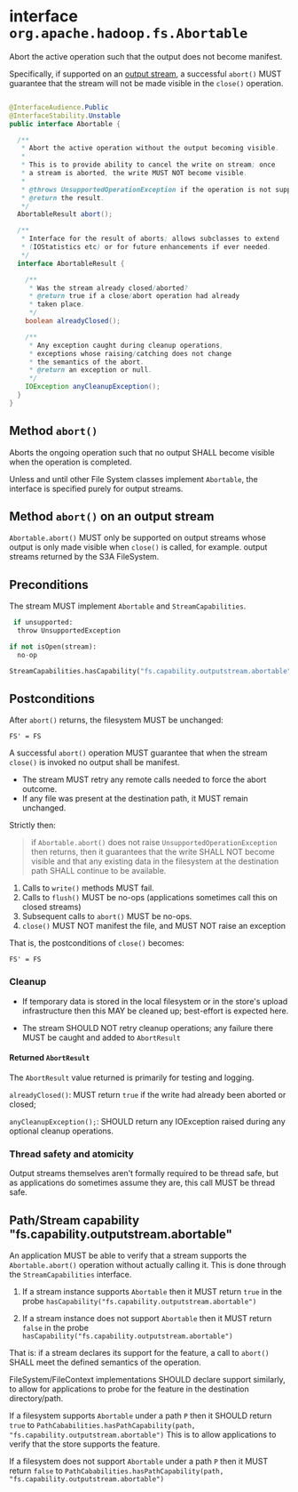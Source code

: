  <!---
  Licensed under the Apache License, Version 2.0 (the "License");
  you may not use this file except in compliance with the License.
  You may obtain a copy of the License at

   http://www.apache.org/licenses/LICENSE-2.0

  Unless required by applicable law or agreed to in writing, software
  distributed under the License is distributed on an "AS IS" BASIS,
  WITHOUT WARRANTIES OR CONDITIONS OF ANY KIND, either express or implied.
  See the License for the specific language governing permissions and
  limitations under the License. See accompanying LICENSE file.
-->


<!--  ============================================================= -->
<!--  CLASS: FileSystem -->
<!--  ============================================================= -->

# interface `org.apache.hadoop.fs.Abortable`

<!-- MACRO{toc|fromDepth=1|toDepth=2} -->

Abort the active operation such that the output does not become
manifest.

Specifically, if supported on an [output stream](outputstream.html),
a successful `abort()` MUST guarantee that the stream will not be made visible in the `close()`
operation.

```java

@InterfaceAudience.Public
@InterfaceStability.Unstable
public interface Abortable {

  /**
   * Abort the active operation without the output becoming visible.
   *
   * This is to provide ability to cancel the write on stream; once
   * a stream is aborted, the write MUST NOT become visible.
   *
   * @throws UnsupportedOperationException if the operation is not supported.
   * @return the result.
   */
  AbortableResult abort();

  /**
   * Interface for the result of aborts; allows subclasses to extend
   * (IOStatistics etc) or for future enhancements if ever needed.
   */
  interface AbortableResult {

    /**
     * Was the stream already closed/aborted?
     * @return true if a close/abort operation had already
     * taken place.
     */
    boolean alreadyClosed();

    /**
     * Any exception caught during cleanup operations,
     * exceptions whose raising/catching does not change
     * the semantics of the abort.
     * @return an exception or null.
     */
    IOException anyCleanupException();
  }
}
```

## Method `abort()`

Aborts the ongoing operation such that no output SHALL become visible
when the operation is completed.

Unless and until other File System classes implement `Abortable`, the
interface is specified purely for output streams.

## Method `abort()` on an output stream

`Abortable.abort()` MUST only be supported on output streams
whose output is only made visible when `close()` is called,
for example. output streams returned by the S3A FileSystem.

## Preconditions

The stream MUST implement `Abortable` and `StreamCapabilities`.

```python
 if unsupported:
  throw UnsupportedException

if not isOpen(stream):
  no-op

StreamCapabilities.hasCapability("fs.capability.outputstream.abortable") == True

```


## Postconditions

After `abort()` returns, the filesystem MUST be unchanged:

```
FS' = FS
```

A successful `abort()` operation MUST guarantee that
when the stream` close()` is invoked no output shall be manifest.

* The stream MUST retry any remote calls needed to force the abort outcome.
* If any file was present at the destination path, it MUST remain unchanged.

Strictly then:

> if `Abortable.abort()` does not raise `UnsupportedOperationException`
> then returns, then it guarantees that the write SHALL NOT become visible
> and that any existing data in the filesystem at the destination path SHALL
> continue to be available.


1. Calls to `write()` methods MUST fail.
1. Calls to `flush()` MUST be no-ops (applications sometimes call this on closed streams)
1. Subsequent calls to `abort()` MUST be no-ops.
1. `close()` MUST NOT manifest the file, and MUST NOT raise an exception

That is, the postconditions of `close()` becomes:

```
FS' = FS
```

### Cleanup

* If temporary data is stored in the local filesystem or in the store's upload
  infrastructure then this MAY be cleaned up; best-effort is expected here.

* The stream SHOULD NOT retry cleanup operations; any failure there MUST be
  caught and added to `AbortResult`

#### Returned `AbortResult`

The `AbortResult` value returned is primarily for testing and logging.

`alreadyClosed()`: MUST return `true` if the write had already been aborted or closed;

`anyCleanupException();`: SHOULD return any IOException raised during any optional
cleanup operations.


### Thread safety and atomicity

Output streams themselves aren't formally required to  be thread safe,
but as applications do sometimes assume they are, this call MUST be thread safe.

## Path/Stream capability "fs.capability.outputstream.abortable"


An application MUST be able to verify that a stream supports the `Abortable.abort()`
operation without actually calling it. This is done through the `StreamCapabilities`
interface.

1. If a stream instance supports `Abortable` then it MUST return `true`
in the probe `hasCapability("fs.capability.outputstream.abortable")`

1. If a stream instance does not support `Abortable` then it MUST return `false`
in the probe `hasCapability("fs.capability.outputstream.abortable")`

That is: if a stream declares its support for the feature, a call to `abort()`
SHALL meet the defined semantics of the operation.

FileSystem/FileContext implementations SHOULD declare support similarly, to
allow for applications to probe for the feature in the destination directory/path.

If a filesystem supports `Abortable` under a path `P` then it SHOULD return `true` to
`PathCababilities.hasPathCapability(path, "fs.capability.outputstream.abortable")`
This is to allow applications to verify that the store supports the feature.

If a filesystem does not support `Abortable` under a path `P` then it MUST
return `false` to
`PathCababilities.hasPathCapability(path, "fs.capability.outputstream.abortable")`



